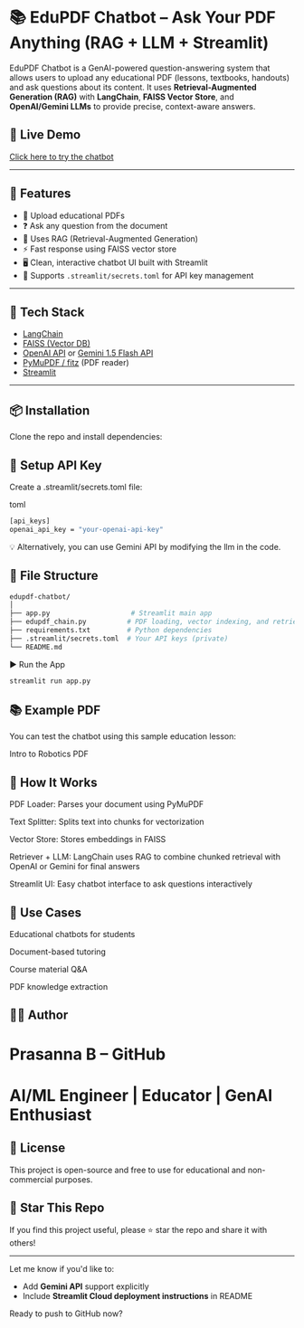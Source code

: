 # 📚 EduPDF Chatbot – Ask Your PDF Anything (RAG + LLM + Streamlit)

EduPDF Chatbot is a GenAI-powered question-answering system that allows users to upload any educational PDF (lessons, textbooks, handouts) and ask questions about its content. It uses **Retrieval-Augmented Generation (RAG)** with **LangChain**, **FAISS Vector Store**, and **OpenAI/Gemini LLMs** to provide precise, context-aware answers.

## 🚀 Live Demo  
[Click here to try the chatbot](https://edupdf-chatbot-ask-your-leappn-bqca6vtvpgiz2uv3mbr2tm.streamlit.app/)


---

## 🚀 Features

- 📄 Upload educational PDFs
- ❓ Ask any question from the document
- 🧠 Uses RAG (Retrieval-Augmented Generation)
- ⚡ Fast response using FAISS vector store
- 🖥️ Clean, interactive chatbot UI built with Streamlit
- 🔐 Supports `.streamlit/secrets.toml` for API key management

---

## 🧰 Tech Stack

- [LangChain](https://www.langchain.com/)
- [FAISS (Vector DB)](https://github.com/facebookresearch/faiss)
- [OpenAI API](https://platform.openai.com/) or [Gemini 1.5 Flash API](https://ai.google.dev/)
- [PyMuPDF / fitz](https://pymupdf.readthedocs.io/) (PDF reader)
- [Streamlit](https://streamlit.io/)

---

## 📦 Installation

Clone the repo and install dependencies:


## 🔐 Setup API Key
Create a .streamlit/secrets.toml file:

toml
```bash
[api_keys]
openai_api_key = "your-openai-api-key"
```
💡 Alternatively, you can use Gemini API by modifying the llm in the code.

## 📁 File Structure
```bash
edupdf-chatbot/
│
├── app.py                    # Streamlit main app
├── edupdf_chain.py          # PDF loading, vector indexing, and retrieval logic
├── requirements.txt         # Python dependencies
├── .streamlit/secrets.toml  # Your API keys (private)
└── README.md
```
▶️ Run the App
```bash
streamlit run app.py
```

## 📚 Example PDF
You can test the chatbot using this sample education lesson:

Intro to Robotics PDF

## 🧠 How It Works
PDF Loader: Parses your document using PyMuPDF

Text Splitter: Splits text into chunks for vectorization

Vector Store: Stores embeddings in FAISS

Retriever + LLM: LangChain uses RAG to combine chunked retrieval with OpenAI or Gemini for final answers

Streamlit UI: Easy chatbot interface to ask questions interactively

## 📌 Use Cases
Educational chatbots for students

Document-based tutoring

Course material Q&A

PDF knowledge extraction

## 🧑‍💻 Author
# Prasanna B – GitHub
# AI/ML Engineer | Educator | GenAI Enthusiast

## 📝 License
This project is open-source and free to use for educational and non-commercial purposes.

## 🌟 Star This Repo
If you find this project useful, please ⭐ star the repo and share it with others!

---

Let me know if you'd like to:
- Add **Gemini API** support explicitly  
- Include **Streamlit Cloud deployment instructions** in README

Ready to push to GitHub now?